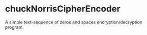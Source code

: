 # chuckNorrisCipherEncoder
A simple text-sequence of zeros and spaces encryption/decryption program.
